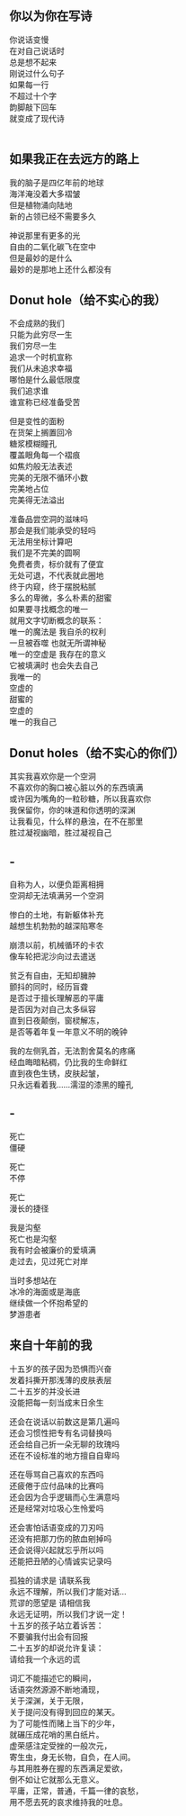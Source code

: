 
## 你以为你在写诗
你说话变慢  
在对自己说话时  
总是想不起来  
刚说过什么句子  
如果每一行  
不超过十个字  
韵脚敲下回车  
就变成了现代诗  
<br>

## 如果我正在去远方的路上  
我的脑子是四亿年前的地球  
海洋淹没着大多褶皱  
但是植物涌向陆地  
新的占领已经不需要多久  

神说那里有更多的光  
自由的二氧化碳飞在空中  
但是最妙的是什么  
最妙的是那地上还什么都没有  


## Donut hole（给不实心的我）  
  
不会成熟的我们  
只能为此穷尽一生  
我们穷尽一生  
追求一个时机宣称  
我们从未追求幸福  
哪怕是什么最低限度  
我们追求谁  
谁宣称已经准备受苦  
  
但是变性的面粉  
在货架上搁置回冷  
糖浆模糊瞳孔  
覆盖眼角每一个褶痕  
如焦灼般无法表述  
完美的无限不循环小数  
完美地占位  
完美得无法溢出  
  
准备品尝空洞的滋味吗  
那会是我们能承受的轻吗  
无法用坐标计算吧  
我们是不完美的圆啊  
免费者贵，标价就有了便宜  
无处可退，不代表就此圈地  
终于内窥，终于摆脱粘腻  
多么的卑微，多么朴素的甜蜜  
如果要寻找概念的唯一  
就用文字切断概念的联系：  
唯一的魔法是 我自杀的权利  
一旦被吞噬 也就无所谓神秘  
唯一的空虚是 我存在的意义  
它被填满时 也会失去自己  
我唯一的  
空虚的  
甜蜜的  
空虚的  
唯一的我自己  
  
  
  
## Donut holes（给不实心的你们）  
  
其实我喜欢你是一个空洞  
不喜欢你的胸口被心脏以外的东西填满  
或许因为嘴角的一粒砂糖，所以我喜欢你  
我保留你，你的味道和你透明的深渊  
让我看见，什么样的悬浊，在不在那里  
胜过凝视幽暗，胜过凝视自己  
  
  
  
<!-- ## -  
只能求助反证法推出  
至少有一个真理存在吗  
可是我正面就看见  
世界上有清清楚楚的悖论啊  
有没有一种可能  
你早就在话语里造出真理了呢  
就像我不能制造一些  
我制造不了的矛盾   -->
  
  
## -  
自称为人，以便负距离相拥  
空洞却无法填满另一个空洞  
  
惨白的土地，有新躯体补充  
越想生机勃勃的越深陷寒冬  
  
崩溃以前，机械循环的卡农  
像车轮把泥沙向过去遣送  
  
贫乏有自由，无知却臃肿  
颤抖的同时，经历盲聋  
是否过于擅长理解恶的平庸  
是否因为对自己太多纵容  
直到日夜颠倒，窗棂解冻，  
是否等着年复一年意义不明的晚钟  
  
我的左侧乳首，无法割舍莫名的疼痛  
经血晦暗粘稠，仍比我的生命鲜红  
直到夜色生锈，皮肤起皱，  
只永远看着我……濡湿的漆黑的瞳孔  
  
  
  
  
## -
死亡  
僵硬  
  
死亡  
不停  
  
死亡  
漫长的捷径  
  
我是沟壑  
死亡也是沟壑  
我有时会被廉价的爱填满  
走过去，见过死亡对岸  

当时多想站在  
冰冷的海面或是海底  
继续做一个怀抱希望的  
梦游患者  



## 来自十年前的我  
十五岁的孩子因为恐惧而兴奋  
发着抖撕开那浅薄的皮肤表层  
二十五岁的并没长进  
没能把每一刻当成末日余生  
  
还会在说话以前数这是第几遍吗  
还会习惯性把专有名词替换吗  
还会给自己折一朵无聊的玫瑰吗  
还在不设标准的地方擅自自卑吗  
  
还在辱骂自己喜欢的东西吗  
还疲倦于应付品味的比赛吗  
还会因为合乎逻辑而心生满意吗  
还是经常对垃圾心生怜爱吗  
  
还会害怕话语变成的刀刃吗  
还没有把那刀伤的脓血剜掉吗  
还会说得兴起就忘乎所以吗  
还能把丑陋的心情诚实记录吗  
  
孤独的请求是 请联系我  
永远不理解，所以我们才能对话…  
荒谬的愿望是 请相信我  
永远无证明，所以我们才说一定！  
十五岁的孩子站立着诉苦：  
不要骗我付出会有回报  
二十五岁的却说允许复读：  
请给我一个永远的谎  
  
词汇不能描述它的瞬间，  
话语突然源源不断地涌现，  
关于深渊，关于无限，  
关于提问没有得到回应的某天。  
为了可能性而赌上当下的少年，  
就碾压成花哨的黑白纸片。  
虚荣感注定受挫的一般次元，  
寄生虫，身无长物，自负，在人间。  
与其用胜券在握的东西满足爱欲，  
倒不如让它就那么无意义。  
平庸，正常，普通，千篇一律的哀愁，  
用不愿去死的哀求维持我的吐息。  
  
  
  
